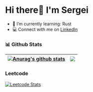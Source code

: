 # Hi there:wave: I'm Sergei

- 🌱  I’m currently learning: Rust
- 💻  Connect with me on [LinkedIn](https://www.linkedin.com/in/sergei-kharchikov-9b01bb1b4/)

<!---
### 🔨 Languages and Tools (WIP):
<a href="https://www.scala-lang.org/" target="_blank"> <img align="left" src="https://cdn-icons-png.flaticon.com/512/6132/6132220.png" alt="scala" height="42px"/> </a>
<a href="https://typelevel.org/cats-effect/" target="_blank"> <img align="left" src="https://raw.githubusercontent.com/typelevel/cats-effect/series/3.x/images/cats-effect-logo.png" alt="cats-effect" height="42px"/> </a>
-->

<!-- <br> -->
<!-- <br> -->

<!-- Github stats -->
### 📊 Github Stats
| <a href="https://github.com/anuraghazra/github-readme-stats"><img align="center" src="https://github-readme-stats.vercel.app/api?username=callmestech&show_icons=true&include_all_commits=true&theme=buefy&hide_border=true&hide=stars" alt="Anurag's github stats" /></a> | <a href="https://github.com/anuraghazra/github-readme-stats"><img align="center" src="https://github-readme-stats.vercel.app/api/top-langs/?username=callmestech&layout=compact&theme=buefy&hide_border=true&hide=css,shell" /></a> |
| ------------- | ------------- |


<!-- Leetcode Stats -->
### Leetcode
[![Leetcode Stats](https://leetcard.jacoblin.cool/callmestech?&theme=wtf)](https://leetcode.com/callmestech/)
